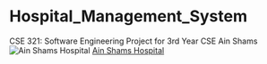 # Hospital_Management_System
CSE 321: Software Engineering Project for 3rd Year CSE Ain Shams 
![Ain Shams Hospital](https://user-images.githubusercontent.com/52378608/103574856-5a9c6200-4ed9-11eb-89d3-9a27b1deace1.png)
[Ain Shams Hospital](https://github.com/Heba-Atef99/Hospital_Management_System)
